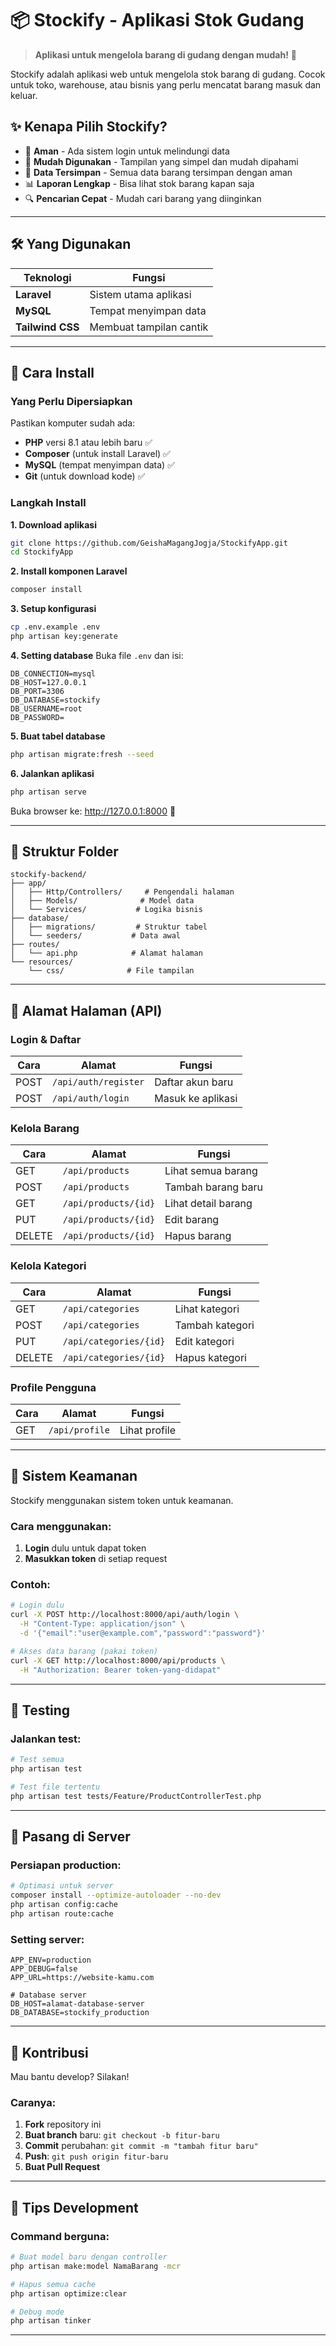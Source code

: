 # 📦 Stockify - Aplikasi Stok Gudang

> **Aplikasi untuk mengelola barang di gudang dengan mudah!** 🚀

Stockify adalah aplikasi web untuk mengelola stok barang di gudang. Cocok untuk toko, warehouse, atau bisnis yang perlu mencatat barang masuk dan keluar.

## ✨ Kenapa Pilih Stockify?

-   🔐 **Aman** - Ada sistem login untuk melindungi data
-   📱 **Mudah Digunakan** - Tampilan yang simpel dan mudah dipahami
-   💾 **Data Tersimpan** - Semua data barang tersimpan dengan aman
-   📊 **Laporan Lengkap** - Bisa lihat stok barang kapan saja
-   🔍 **Pencarian Cepat** - Mudah cari barang yang diinginkan

---

## 🛠️ Yang Digunakan

| Teknologi        | Fungsi                  |
| ---------------- | ----------------------- |
| **Laravel**      | Sistem utama aplikasi   |
| **MySQL**        | Tempat menyimpan data   |
| **Tailwind CSS** | Membuat tampilan cantik |

---

## 🚀 Cara Install

### Yang Perlu Dipersiapkan

Pastikan komputer sudah ada:

-   **PHP** versi 8.1 atau lebih baru ✅
-   **Composer** (untuk install Laravel) ✅
-   **MySQL** (tempat menyimpan data) ✅
-   **Git** (untuk download kode) ✅

### Langkah Install

**1. Download aplikasi**

```bash
git clone https://github.com/GeishaMagangJogja/StockifyApp.git
cd StockifyApp
```

**2. Install komponen Laravel**

```bash
composer install
```

**3. Setup konfigurasi**

```bash
cp .env.example .env
php artisan key:generate
```

**4. Setting database**
Buka file `.env` dan isi:

```
DB_CONNECTION=mysql
DB_HOST=127.0.0.1
DB_PORT=3306
DB_DATABASE=stockify
DB_USERNAME=root
DB_PASSWORD=
```

**5. Buat tabel database**

```bash
php artisan migrate:fresh --seed
```

**6. Jalankan aplikasi**

```bash
php artisan serve
```

Buka browser ke: http://127.0.0.1:8000 🎉

---

## 📁 Struktur Folder

```
stockify-backend/
├── app/
│   ├── Http/Controllers/     # Pengendali halaman
│   ├── Models/              # Model data
│   └── Services/           # Logika bisnis
├── database/
│   ├── migrations/         # Struktur tabel
│   └── seeders/           # Data awal
├── routes/
│   └── api.php            # Alamat halaman
└── resources/
    └── css/              # File tampilan
```

---

## 🔗 Alamat Halaman (API)

### Login & Daftar

| Cara | Alamat               | Fungsi            |
| ---- | -------------------- | ----------------- |
| POST | `/api/auth/register` | Daftar akun baru  |
| POST | `/api/auth/login`    | Masuk ke aplikasi |

### Kelola Barang

| Cara   | Alamat               | Fungsi              |
| ------ | -------------------- | ------------------- |
| GET    | `/api/products`      | Lihat semua barang  |
| POST   | `/api/products`      | Tambah barang baru  |
| GET    | `/api/products/{id}` | Lihat detail barang |
| PUT    | `/api/products/{id}` | Edit barang         |
| DELETE | `/api/products/{id}` | Hapus barang        |

### Kelola Kategori

| Cara   | Alamat                 | Fungsi          |
| ------ | ---------------------- | --------------- |
| GET    | `/api/categories`      | Lihat kategori  |
| POST   | `/api/categories`      | Tambah kategori |
| PUT    | `/api/categories/{id}` | Edit kategori   |
| DELETE | `/api/categories/{id}` | Hapus kategori  |

### Profile Pengguna

| Cara | Alamat         | Fungsi        |
| ---- | -------------- | ------------- |
| GET  | `/api/profile` | Lihat profile |

---

## 🔐 Sistem Keamanan

Stockify menggunakan sistem token untuk keamanan.

### Cara menggunakan:

1. **Login** dulu untuk dapat token
2. **Masukkan token** di setiap request

### Contoh:

```bash
# Login dulu
curl -X POST http://localhost:8000/api/auth/login \
  -H "Content-Type: application/json" \
  -d '{"email":"user@example.com","password":"password"}'

# Akses data barang (pakai token)
curl -X GET http://localhost:8000/api/products \
  -H "Authorization: Bearer token-yang-didapat"
```

---

## 🧪 Testing

### Jalankan test:

```bash
# Test semua
php artisan test

# Test file tertentu
php artisan test tests/Feature/ProductControllerTest.php
```

---

## 🚢 Pasang di Server

### Persiapan production:

```bash
# Optimasi untuk server
composer install --optimize-autoloader --no-dev
php artisan config:cache
php artisan route:cache
```

### Setting server:

```env
APP_ENV=production
APP_DEBUG=false
APP_URL=https://website-kamu.com

# Database server
DB_HOST=alamat-database-server
DB_DATABASE=stockify_production
```

---

## 🤝 Kontribusi

Mau bantu develop? Silakan!

### Caranya:

1. **Fork** repository ini
2. **Buat branch** baru: `git checkout -b fitur-baru`
3. **Commit** perubahan: `git commit -m "tambah fitur baru"`
4. **Push**: `git push origin fitur-baru`
5. **Buat Pull Request**

---

## 📝 Tips Development

### Command berguna:

```bash
# Buat model baru dengan controller
php artisan make:model NamaBarang -mcr

# Hapus semua cache
php artisan optimize:clear

# Debug mode
php artisan tinker
```

---


